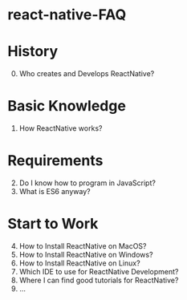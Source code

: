 # react-native-FAQ

# History
0. Who creates and Develops ReactNative?

# Basic Knowledge
1. How ReactNative works?

# Requirements
2. Do I know how to program in JavaScript?
3. What is ES6 anyway?

# Start to Work
4. How to Install ReactNative on MacOS?
5. How to Install ReactNative on Windows?
6. How to Install ReactNative on Linux?
7. Which IDE to use for ReactNative Development?
8. Where I can find good tutorials for ReactNative?
9. ...
